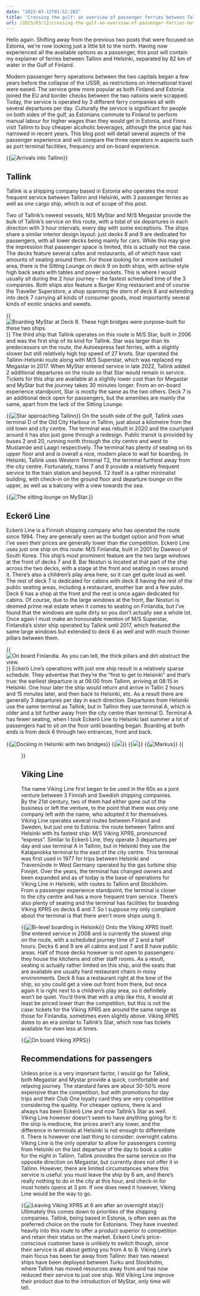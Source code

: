 ```yaml
---
date: "2023-03-12T01:52:28Z"
title: 'Crossing the gulf: an overview of passenger ferries between Tallinn and Helsinki'
url: /2023/03/12/crossing-the-gulf-an-overview-of-passenger-ferries-between-tallinn-and-helsinki/
---
```


Hello again. Shifting away from the previous two posts that were focused on Estonia, we’re now looking just a little bit to the north. Having now experienced all the available options as a passenger, this post will contain my explainer of ferries between Tallinn and Helsinki, separated by 82 km of water in the Gulf of Finland.

Modern passenger ferry operations between the two capitals began a few years before the collapse of the USSR, as restrictions on international travel were eased. The service grew more popular as both Finland and Estonia joined the EU and border checks between the two nations were scrapped. Today, the service is operated by 3 different ferry companies all with several departures per day. Culturally the service is significant for people on both sides of the gulf, as Estonians commute to Finland to perform manual labour for higher wages than they would get in Estonia, and Finns visit Tallinn to buy cheaper alcoholic beverages, although the price gap has narrowed in recent years. This blog post will detail several aspects of the passenger experience and will compare the three operators in aspects such as port terminal facilities, frequency and on-board experience.

{{<img src="PXL_20230305_040046029-scaled.jpg" title="Arrivals into Tallinn">}}
## Tallink

Tallink is a shipping company based in Estonia who operates the most frequent service between Tallinn and Helsinki, with 3 passenger ferries as well as one cargo ship, which is out of scope of this post.

Two of Tallink’s newest vessels, M/S MyStar and M/S Megastar provide the bulk of Tallink’s service on this route, with a total of six departures in each direction with 3 hour intervals, every day with some exceptions. The ships share a similar interior design layout: just decks 8 and 9 are dedicated for passengers, with all lower decks being mainly for cars. While this may give the impression that passenger space is limited, this is actually not the case. The decks feature several cafes and restaurants, all of which have vast amounts of seating around them. For those looking for a more secluded area, there is the Sitting Lounge on deck 9 on both ships, with airline-style high back seats with tables and power sockets. This is where I would usually sit during the 2 hour journey – the fastest scheduled time of the 3 companies. Both ships also feature a Burger King restaurant and of course the Traveller Superstore, a shop spanning the stern of deck 8 and extending into deck 7 carrying all kinds of consumer goods, most importantly several kinds of exotic snacks and sweets.

{{<img src="PXL_20230304_044905305-scaled.jpg" title="Boarding MyStar at Deck 8. These high bridges were purpose-built for these two ships.">}}
The third ship that Tallink operates on this route is M/S Star, built in 2006 and was the first ship of its kind for Tallink. Star was larger than its predecessors on the route, the Autoexpress fast ferries, with a slightly slower but still relatively high top speed of 27 knots. Star operated the Tallinn-Helsinki route along with M/S Superstar, which was replaced my Megastar in 2017. When MyStar entered service in late 2022, Tallink added 2 additional departures on the route so that Star would remain in service. Tickets for this ship are available at a slightly lower cost than for Megastar and MyStar but the journey takes 30 minutes longer. From an on-board experience standpoint, Star is mostly the same as the two others. Deck 7 is an additional deck open for passengers, but the amenities are mainly the same, apart from the lack of the Sitting Lounge.

{{<img src="PXL_20220807_182402495-scaled.jpg" title="Star approaching Tallinn">}}
On the south side of the gulf, Tallink uses terminal D of the Old City Harbour in Tallinn, just about a kilometre from the old town and city centre. The terminal was rebuilt in 2020 and the courtyard around it has also just gone through a redesign. Public transit is provided by buses 2 and 20, running north through the city centre and west to Mustamäe and Laagri respectively. The terminal has plenty of seating on its upper floor and and is overall a nice, modern place to wait for boarding. In Helsinki, Tallink uses Western Terminal T2, the terminal furthest away from the city centre. Fortunately, trams 7 and 9 provide a relatively frequent service to the train station and beyond. T2 itself is a rather minimalist building, with check-in on the ground floor and departure lounge on the upper, as well as a balcony with a view towards the sea.


{{<img src="PXL_20230304_052730104-scaled.jpg" title="The sitting lounge on MyStar.">}}
## Eckerö Line

Eckerö Line is a Finnish shipping company who has operated the route since 1994. They are generally seen as the budget option and from what I’ve seen their prices are generally lower than the competition. Eckerö Line uses just one ship on this route: M/S Finlandia, built in 2001 by Daewoo of South Korea. This ship’s most prominent feature are the two large windows at the front of decks 7 and 8. Bar Nosturi is located at that part of the ship across the two decks, with a stage at the front and seating in rows around it. There’s also a children’s play area here, so it can get quite loud as well. The rest of deck 7 is dedicated for cabins with deck 8 having the rest of the public seating areas, including a restaurant, another bar and a few pubs. Deck 6 has a shop at the front and the rest is once again dedicated for cabins. Of course, due to the large windows at the front, Bar Nosturi is deemed prime real estate when it comes to seating on Finlandia, but I’ve found that the windows are quite dirty so you don’t actually see a whole lot. Once again I must make an honourable mention of M/S Superstar, Finlandia’s sister ship operated by Tallink until 2017, which featured the same large windows but extended to deck 6 as well and with much thinner pillars between them.

{{<img src="image-3.png" title="On board Finlandia. As you can tell, the thick pillars and dirt obstruct the view.">}}
Eckerö Line’s operations with just one ship result in a relatively sparse schedule. They advertise that they’re the “first to get to Helsinki” and that’s true: the earliest departure is at 06:00 from Tallinn, arriving at 08:15 in Helsinki. One hour later the ship would return and arrive in Tallin 2 hours and 15 minutes later, and then back to Helsinki, etc. As a result there are generally 3 departures per day in each direction. Departures from Helsinki use the same terminal as Tallink, but in Tallinn they use terminal A, which is older and a bit further away from the city centre than terminal D. Terminal A has fewer seating, when I took Eckerö Line to Helsinki last summer a lot of passengers had to sit on the floor until boarding began. Boarding at both ends is from deck 6 through two entrances, front and back.

{{<img src="PXL_20220714_175543299-scaled.jpg" title="Docking in Helsinki with two bridges">}}
{{<img src="IMAG0022-scaled.jpg">}}
{{<img src="IMAG0052-1-scaled.jpg">}}
{{<img src="IMAG0032-scaled.jpg" title="Markus">}}
{{<figure title="A few shots of the legendary Superstar. Unfortunately the quality has deteriorated due to the age of the pictures. It might be nostalgia, but the view from the front was a much bigger deal back in the day..">}}
## Viking Line

The name Viking Line first began to be used in the 60s as a joint venture between 3 Finnish and Swedish shipping companies. By the 21st century, two of them had either gone out of the business or left the venture, to the point that there was only one company left with the name, who adopted it for themselves. Viking Line operates several routes between Finland and Sweden, but just one to Estonia: the route between Tallinn and Helsinki with its fastest ship: M/S Viking XPRS, pronounced “express”. Similar to Eckerö Line, they operate 3 departures per day and use terminal A in Tallinn, but in Helsinki they use the Katajanokka terminal to the east of the city centre. This terminal was first used in 1977 for trips between Helsinki and Travemünde in West Germany operated by the gas turbine ship Finnjet. Over the years, the terminal has changed owners and been expanded and as of today is the base of operations for Viking Line in Helsinki, with routes to Tallinn and Stockholm. From a passenger experience standpoint, the terminal is closer to the city centre and has a more frequent tram service. There’s also plenty of seating and the terminal has facilities for boarding Viking XPRS on decks 6 and 7. So I suppose my only complaint about the terminal is that there aren’t more ships using it.

{{<img src="PXL_20230304_180837809-scaled.jpg" title="Bi-level boarding in Helsinki">}}
Onto the Viking XPRS itself. She entered service in 2008 and is currently the slowest ship on the route, with a scheduled journey time of 2 and a half hours. Decks 6 and 9 are all cabins and just 7 and 8 have public areas. Half of those decks however is not open to passengers: they house the kitchens and other staff rooms. As a result, seating is actually rather limited on this ship, and the seats that are available are usually hard restaurant chairs in noisy environments. Deck 8 has a restaurant right at the bow of the ship, so you could get a view out front from there, but once again it is right next to a children’s play area, so it definitely won’t be quiet. You’d think that with a ship like this, it would at least be priced lower than the competition, but this is not the case: tickets for the Viking XPRS are around the same range as those for Finlandia, sometimes even slightly above. Viking XPRS dates to an era similar to Tallink’s Star, which now has tickets available for even less at times.

{{<img src="image-4.png" title="On board Viking XPRS">}}
## Recommendations for passengers

Unless price is a very important factor, I would go for Tallink, both Megastar and Mystar provide a quick, comfortable and relaxing journey. The standard fares are about 30-50% more expensive than the competition, but with promotions for day trips and their Club One loyalty card they are very competitive considering the quality. For cheaper options, there is and always has been Eckerö Line and now Tallink’s Star as well. Viking Line however doesn’t seem to have anything going for it: the ship is mediocre, the prices aren’t any lower, and the difference in terminals at Helsinki is not enough to differentiate it. There is however one last thing to consider: overnight cabins. Viking Line is the only operator to allow for passengers coming from Helsinki on the last departure of the day to book a cabin for the night in Tallinn. Tallink provides the same service on the opposite direction on Megastar, but currently does not offer it in Tallinn. However, there are limited circumstances where this service is useful: you must leave the ship by 6 am, and there’s really nothing to do in the city at this hour, and check-in for most hotels opens at 3 pm. If one does need it however, Viking Line would be the way to go.

{{<img src="PXL_20230305_035807755-scaled.jpg" title="Leaving Viking XPRS at 6 am after an overnight stay">}}
Ultimately this comes down to priorities of the shipping companies. Tallink, being based in Estonia, is often seen as the preferred choice on the route for Estonians. They have invested heavily into this route to offer a product superior to competition and retain their status on the market. Eckerö Line’s price-conscious customer base is unlikely to switch though, since their service is all about getting you from A to B. Viking Line’s main focus has been far away from Tallinn: their two newest ships have been deployed between Turku and Stockholm, where Tallink has moved resources away from and has now reduced their service to just one ship. Will Viking Line improve their product due to the introduction of MyStar, only time will tell.
